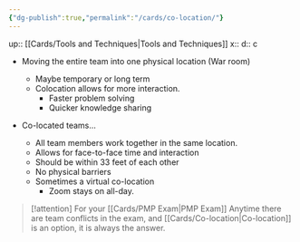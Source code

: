 ```yaml
---
{"dg-publish":true,"permalink":"/cards/co-location/"}
---
```


up:: [[Cards/Tools and Techniques\|Tools and Techniques]] 
x:: 
d:: c

- Moving the entire team into one physical location (War room) 
	- Maybe temporary or long term
	- Colocation allows for more interaction. 
		- Faster problem solving
		- Quicker knowledge sharing 

- Co-located teams...
	- All team members work together in the same location.
	- Allows for face-to-face time and interaction
	- Should be within 33 feet of each other
	- No physical barriers
	- Sometimes a virtual co-location
		- Zoom stays on all-day. 

> [!attention] For your [[Cards/PMP Exam\|PMP Exam]]
> Anytime there are team conflicts in the exam, and [[Cards/Co-location\|Co-location]] is an option, it is always the answer. 

